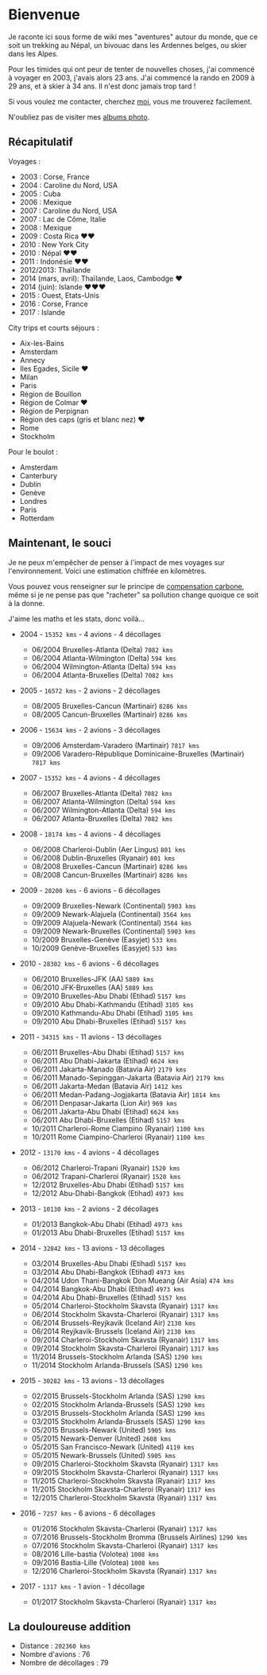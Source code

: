# Bienvenue

Je raconte ici sous forme de wiki mes "aventures" autour du monde, que ce soit un trekking au Népal, un bivouac dans les Ardennes belges, ou skier dans les Alpes.

Pour les timides qui ont peur de tenter de nouvelles choses, j'ai commencé à voyager en 2003, j'avais alors 23 ans. J'ai commencé la rando en 2009 à 29 ans, et à skier à 34 ans. Il n'est donc jamais trop tard !

Si vous voulez me contacter, cherchez [moi], vous me trouverez facilement. 

N'oubliez pas de visiter mes [albums photo].

## Récapitulatif
Voyages :

- 2003 : Corse, France
- 2004 : Caroline du Nord, USA
- 2005 : Cuba
- 2006 : Mexique
- 2007 : Caroline du Nord, USA
- 2007 : Lac de Côme, Italie
- 2008 : Mexique
- 2009 : Costa Rica ❤❤
- 2010 : New York City
- 2010 : Népal ❤❤
- 2011 : Indonésie ❤❤
- 2012/2013: Thaïlande
- 2014 (mars, avril): Thaïlande, Laos, Cambodge ❤
- 2014 (juin): Islande ❤❤❤
- 2015 : Ouest, Etats-Unis
- 2016 : Corse, France
- 2017 : Islande

City trips et courts séjours :

- Aix-les-Bains
- Amsterdam
- Annecy
- Iles Egades, Sicile ❤
- Milan
- Paris
- Région de Bouillon
- Région de Colmar ❤
- Région de Perpignan
- Région des caps (gris et blanc nez) ❤
- Rome
- Stockholm

Pour le boulot :

- Amsterdam
- Canterbury
- Dublin
- Genève
- Londres
- Paris
- Rotterdam

## Maintenant, le souci
Je ne peux m'empêcher de penser à l'impact de mes voyages sur l'environnement. Voici une estimation chiffrée en kilomètres.

Vous pouvez vous renseigner sur le principe de [compensation carbone](https://fr.wikipedia.org/wiki/Neutralit%C3%A9_carbone), même si je ne pense pas que "racheter" sa pollution change quoique ce soit à la donne.

J'aime les maths et les stats, donc voilà...

- 2004 - `15352 kms` - 4 avions - 4 décollages
  - 06/2004 Bruxelles-Atlanta (Delta) `7082 kms`
  - 06/2004 Atlanta-Wilmington (Delta) `594 kms`
  - 06/2004 Wilmington-Atlanta (Delta) `594 kms`
  - 06/2004 Atlanta-Bruxelles (Delta) `7082 kms`

- 2005 - `16572 kms` - 2 avions - 2 décollages
  - 08/2005 Bruxelles-Cancun (Martinair) `8286 kms`
  - 08/2005 Cancun-Bruxelles (Martinair) `8286 kms`

- 2006 - `15634 kms` - 2 avions - 3 décollages
  - 09/2006 Amsterdam-Varadero (Martinair) `7817 kms`
  - 09/2006 Varadero-République Dominicaine-Bruxelles (Martinair) `7817 kms`

- 2007 - `15352 kms` - 4 avions - 4 décollages
  - 06/2007 Bruxelles-Atlanta (Delta) `7082 kms`
  - 06/2007 Atlanta-Wilmington (Delta) `594 kms`
  - 06/2007 Wilmington-Atlanta (Delta) `594 kms`
  - 06/2007 Atlanta-Bruxelles (Delta) `7082 kms`

- 2008 - `18174 kms` - 4 avions - 4 décollages
  - 06/2008 Charleroi-Dublin (Aer Lingus) `801 kms`
  - 06/2008 Dublin-Bruxelles (Ryanair) `801 kms`
  - 08/2008 Bruxelles-Cancun (Martinair) `8286 kms`
  - 08/2008 Cancun-Bruxelles (Martinair) `8286 kms`

- 2009 - `20200 kms` - 6 avions - 6 décollages
  - 09/2009 Bruxelles-Newark (Continental) `5903 kms`
  - 09/2009 Newark-Alajuela (Continental) `3564 kms`
  - 09/2009 Alajuela-Newark (Continental) `3564 kms`
  - 09/2009 Newark-Bruxelles (Continental) `5903 kms`
  - 10/2009 Bruxelles-Genève (Easyjet) `533 kms`
  - 10/2009 Genève-Bruxelles (Easyjet) `533 kms`

- 2010 - `28302 kms` - 6 avions - 6 décollages
  - 06/2010 Bruxelles-JFK (AA) `5889 kms`
  - 06/2010 JFK-Bruxelles (AA) `5889 kms`
  - 09/2010 Bruxelles-Abu Dhabi (Etihad) `5157 kms`
  - 09/2010 Abu Dhabi-Kathmandu (Etihad) `3105 kms`
  - 09/2010 Kathmandu-Abu Dhabi (Etihad) `3105 kms`
  - 09/2010 Abu Dhabi-Bruxelles (Etihad) `5157 kms`

- 2011 - `34315 kms` - 11 avions - 13 décollages
  - 06/2011 Bruxelles-Abu Dhabi (Etihad) `5157 kms`
  - 06/2011 Abu Dhabi-Jakarta (Etihad) `6624 kms`
  - 06/2011 Jakarta-Manado (Batavia Air) `2179 kms`
  - 06/2011 Manado-Sepinggan-Jakarta (Batavia Air) `2179 kms`
  - 06/2011 Jakarta-Medan (Batavia Air) `1412 kms`
  - 06/2011 Medan-Padang-Jogjakarta (Batavia Air) `1814 kms`
  - 06/2011 Denpasar-Jakarta (Lion Air) `969 kms`
  - 06/2011 Jakarta-Abu Dhabi (Etihad) `6624 kms`
  - 06/2011 Abu Dhabi-Bruxelles (Etihad) `5157 kms`
  - 10/2011 Charleroi-Rome Ciampino (Ryanair) `1100 kms`
  - 10/2011 Rome Ciampino-Charleroi (Ryanair) `1100 kms`

- 2012 - `13170 kms` - 4 avions - 4 décollages
  - 06/2012 Charleroi-Trapani (Ryanair) `1520 kms`
  - 06/2012 Trapani-Charleroi (Ryanair) `1520 kms`
  - 12/2012 Bruxelles-Abu Dhabi (Etihad) `5157 kms`
  - 12/2012 Abu-Dhabi-Bangkok (Etihad) `4973 kms`

- 2013 - `10130 kms` - 2 avions - 2 décollages
  - 01/2013 Bangkok-Abu Dhabi (Etihad) `4973 kms`
  - 01/2013 Abu Dhabi-Bruxelles (Etihad) `5157 kms`

- 2014 - `32842 kms` - 13 avions - 13 décollages
  - 03/2014 Bruxelles-Abu Dhabi (Etihad) `5157 kms`
  - 03/2014 Abu Dhabi-Bangkok (Etihad) `4973 kms`
  - 04/2014 Udon Thani-Bangkok Don Mueang (Air Asia) `474 kms`
  - 04/2014 Bangkok-Abu Dhabi (Etihad) `4973 kms`
  - 04/2014 Abu Dhabi-Bruxelles (Etihad) `5157 kms`  
  - 05/2014 Charleroi-Stockholm Skavsta (Ryanair) `1317 kms`
  - 06/2014 Stockholm Skavsta-Charleroi (Ryanair) `1317 kms`
  - 06/2014 Brussels-Reyjkavik (Iceland Air) `2130 kms`
  - 06/2014 Reyjkavik-Brussels (Iceland Air) `2130 kms`
  - 09/2014 Charleroi-Stockholm Skavsta (Ryanair) `1317 kms`
  - 09/2014 Stockholm Skavsta-Charleroi (Ryanair) `1317 kms`
  - 11/2014 Brussels-Stockholm Arlanda (SAS) `1290 kms`
  - 11/2014 Stockholm Arlanda-Brussels (SAS) `1290 kms`

- 2015 - `30282 kms` - 13 avions - 13 décollages
  - 02/2015 Brussels-Stockholm Arlanda (SAS) `1290 kms`
  - 02/2015 Stockholm Arlanda-Brussels (SAS) `1290 kms`
  - 03/2015 Brussels-Stockholm Arlanda (SAS) `1290 kms`
  - 03/2015 Stockholm Arlanda-Brussels (SAS) `1290 kms`
  - 05/2015 Brussels-Newark (United) `5905 kms`
  - 05/2015 Newark-Denver (United) `2608 kms`
  - 05/2015 San Francisco-Newark (United) `4119 kms`
  - 05/2015 Newark-Brussels (United) `5905 kms`
  - 09/2015 Charleroi-Stockholm Skavsta (Ryanair) `1317 kms`
  - 09/2015 Stockholm Skavsta-Charleroi (Ryanair) `1317 kms`
  - 11/2015 Charleroi-Stockholm Skavsta (Ryanair) `1317 kms`
  - 11/2015 Stockholm Skavsta-Charleroi (Ryanair) `1317 kms`
  - 12/2015 Charleroi-Stockholm Skavsta (Ryanair) `1317 kms`

- 2016 - `7257 kms` - 6 avions - 6 décollages
  - 01/2016 Stockholm Skavsta-Charleroi (Ryanair) `1317 kms`
  - 07/2016 Brussels-Stockholm Bromma (Brussels Airlines) `1290 kms`
  - 07/2016 Stockholm Skavsta-Charleroi (Ryanair) `1317 kms`
  - 08/2016 Lille-bastia (Volotea) `1008 kms`
  - 09/2016 Bastia-Lille (Volotea) `1008 kms`
  - 12/2016 Charleroi-Stockholm Skavsta (Ryanair) `1317 kms`

- 2017 - `1317 kms` - 1 avion - 1 décollage

  - 01/2017 Stockholm Skavsta-Charleroi (Ryanair) `1317 kms`


## La douloureuse addition
- Distance : `202360 kms`
- Nombre d'avions : 76
- Nombre de décollages : 79

[moi]: https://duckduckgo.com/?q=Sebastien+Wains
[albums photo]: http://photo.wains.be
